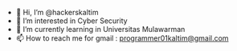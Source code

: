 - 👋 Hi, I’m @hackerskaltim
- 👀 I’m interested in Cyber Security
- 🌱 I’m currently learning in Universitas Mulawarman
- 📫 How to reach me for gmail : programmer01kaltim@gmail.com

<!---
hackerskaltim/hackerskaltim is a ✨ special ✨ repository because its `README.md` (this file) appears on your GitHub profile.
You can click the Preview link to take a look at your changes.
--->
